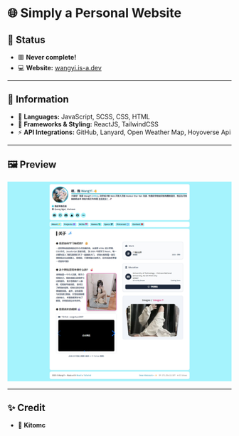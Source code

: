 # 🌐 Simply a Personal Website

## 💢 Status
- 🟥 **Never complete!**
- 💻 **Website:** [wangyi.is-a.dev](https://wangyi.is-a.dev/)

---

## 🍃 Information
- 🧨 **Languages:** JavaScript, SCSS, CSS, HTML  
- 🎨 **Frameworks & Styling:** ReactJS, TailwindCSS  
- ⚡ **API Integrations:** GitHub, Lanyard, Open Weather Map, Hoyoverse Api

---

## 🖼️ Preview
<p align="center">
  <img src="https://github.com/wangyi68/LumiYi/blob/main/image.webp?raw=true" alt="Preview" width="600" />
</p>

---

## ✨ Credit
- 👤 **Kitomc**
